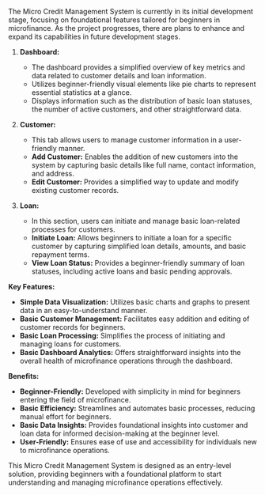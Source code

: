 The Micro Credit Management System is currently in its initial development stage, focusing on foundational features tailored for beginners in microfinance. As the project progresses, there are plans to enhance and expand its capabilities in future development stages.

1. **Dashboard:**
   - The dashboard provides a simplified overview of key metrics and data related to customer details and loan information.
   - Utilizes beginner-friendly visual elements like pie charts to represent essential statistics at a glance.
   - Displays information such as the distribution of basic loan statuses, the number of active customers, and other straightforward data.

2. **Customer:**
   - This tab allows users to manage customer information in a user-friendly manner.
   - **Add Customer:** Enables the addition of new customers into the system by capturing basic details like full name, contact information, and address.
   - **Edit Customer:** Provides a simplified way to update and modify existing customer records.

3. **Loan:**
   - In this section, users can initiate and manage basic loan-related processes for customers.
   - **Initiate Loan:** Allows beginners to initiate a loan for a specific customer by capturing simplified loan details, amounts, and basic repayment terms.
   - **View Loan Status:** Provides a beginner-friendly summary of loan statuses, including active loans and basic pending approvals.

**Key Features:**
   - **Simple Data Visualization:** Utilizes basic charts and graphs to present data in an easy-to-understand manner.
   - **Basic Customer Management:** Facilitates easy addition and editing of customer records for beginners.
   - **Basic Loan Processing:** Simplifies the process of initiating and managing loans for customers.
   - **Basic Dashboard Analytics:** Offers straightforward insights into the overall health of microfinance operations through the dashboard.

**Benefits:**
   - **Beginner-Friendly:** Developed with simplicity in mind for beginners entering the field of microfinance.
   - **Basic Efficiency:** Streamlines and automates basic processes, reducing manual effort for beginners.
   - **Basic Data Insights:** Provides foundational insights into customer and loan data for informed decision-making at the beginner level.
   - **User-Friendly:** Ensures ease of use and accessibility for individuals new to microfinance operations.

This Micro Credit Management System is designed as an entry-level solution, providing beginners with a foundational platform to start understanding and managing microfinance operations effectively.
